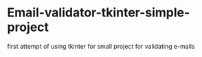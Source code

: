 # Email-validator-tkinter-simple-project
first attempt of using tkinter for small project for validating e-mails

